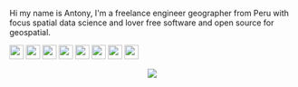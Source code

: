 Hi my name is Antony, I'm a freelance engineer geographer  from Peru with focus spatial data science and lover free software and open source for geospatial.

<p><a href="https://www.twitter.com/AntonyBarja1"><img src="https://img.shields.io/badge/twitter-%231DA1F2.svg?&style=for-the-badge&logo=twitter&logoColor=white" height=25></a> <a href="https://www.linkedin.com/in/antonybarja/"><img src="https://img.shields.io/badge/linkedin-%230077B5.svg?&style=for-the-badge&logo=linkedin&logoColor=white" height=25></a> <a href="https://www.instagram.com/abarja8/"><img src="https://img.shields.io/badge/instagram-%23E4405F.svg?&style=for-the-badge&logo=instagram&logoColor=white" height=25></a> <a href="https://www.youtube.com/channel/UCuWvYTTYCZBmbDoEbsY2MSw"><img src="https://img.shields.io/badge/youtube-%23FF0000.svg?&style=for-the-badge&logo=youtube&logoColor=white" height=25></a> <a href="https://barja8.github.io/Resume/"><img src="https://img.shields.io/badge/My-CV-%23F7DF1E.svg?&style=for-the-badge&logo=my-cv&logoColor=white" height=25></a> <a href="https://barja8.github.io/"><img src="https://img.shields.io/badge/WebSite-%2312100E.svg?&style=for-the-badge&logo=github&logoColor=white" height=25></a> <a href="https://github.com/qgispe"><img src="https://img.shields.io/badge/QGISPeru-%23FF0000.svg?&style=for-the-badge&logo=qgis&logoColor=white" height=25></a> <a href="https://wa.me/+51955102340"><img src="https://img.shields.io/badge/WHATSAPP-%2325D366.svg?&style=for-the-badge&logo=whatsapp&logoColor=white" height=25></a> </p>


<p align="center">
  <img src='https://user-images.githubusercontent.com/23284899/89610216-960a0600-d83f-11ea-8ba8-79d5053391a1.gif' />
</p>
